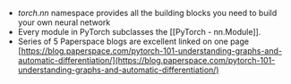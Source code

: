 - *torch.nn* namespace provides all the building blocks you need to build your own neural network
- Every module in PyTorch subclasses the [[PyTorch - nn.Module]].
- Series of 5 Paperspace blogs are excellent linked on one page [https://blog.paperspace.com/pytorch-101-understanding-graphs-and-automatic-differentiation/](https://blog.paperspace.com/pytorch-101-understanding-graphs-and-automatic-differentiation/)